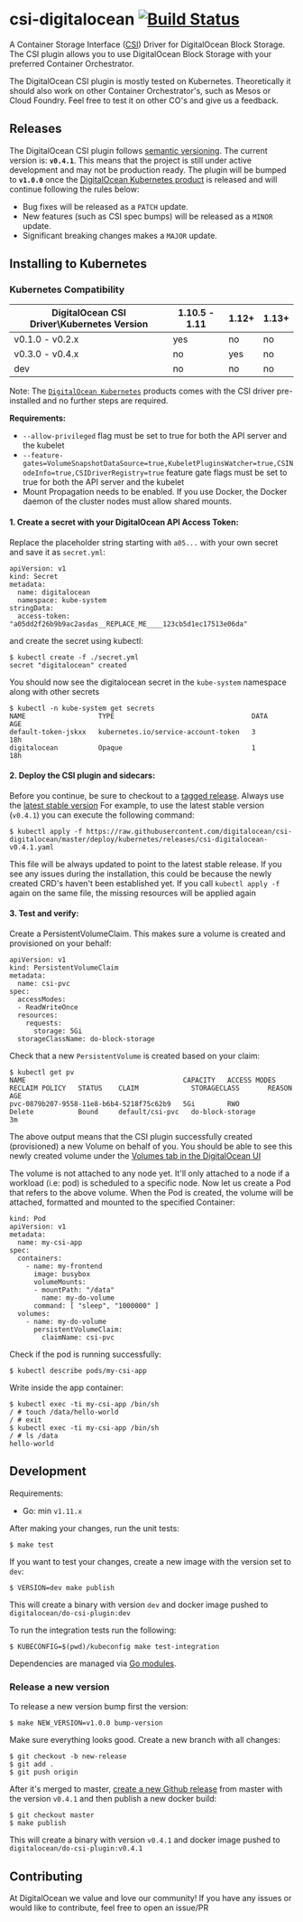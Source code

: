 # csi-digitalocean [![Build Status](https://travis-ci.org/digitalocean/csi-digitalocean.svg?branch=master)](https://travis-ci.org/digitalocean/csi-digitalocean)
A Container Storage Interface ([CSI](https://github.com/container-storage-interface/spec)) Driver for DigitalOcean Block Storage. The CSI plugin allows you to use DigitalOcean Block Storage with your preferred Container Orchestrator.

The DigitalOcean CSI plugin is mostly tested on Kubernetes. Theoretically it
should also work on other Container Orchestrator's, such as Mesos or
Cloud Foundry. Feel free to test it on other CO's and give us a feedback.

## Releases

The DigitalOcean CSI plugin follows [semantic versioning](https://semver.org/).
The current version is: **`v0.4.1`**. This means that the project is still
under active development and may not be production ready. The plugin will be
bumped to **`v1.0.0`** once the [DigitalOcean Kubernetes
product](https://www.digitalocean.com/products/kubernetes/) is released and
will continue following the rules below:

* Bug fixes will be released as a `PATCH` update.
* New features (such as CSI spec bumps) will be released as a `MINOR` update.
* Significant breaking changes makes a `MAJOR` update.


## Installing to Kubernetes

### Kubernetes Compatibility

| DigitalOcean CSI Driver\Kubernetes Version | 1.10.5 - 1.11 | 1.12+ | 1.13+ | 
|--------------------------------------|---------------|------|-------|
| v0.1.0 - v0.2.x                      | yes           | no   | no    |
| v0.3.0 - v0.4.x                      | no            | yes  | no    |
| dev                                  | no            | no   | no    |


Note: The [`DigitalOcean Kubernetes`](https://www.digitalocean.com/products/kubernetes/) products comes
with the CSI driver pre-installed and no further steps are required.

**Requirements:**

* `--allow-privileged` flag must be set to true for both the API server and the kubelet
* `--feature-gates=VolumeSnapshotDataSource=true,KubeletPluginsWatcher=true,CSINodeInfo=true,CSIDriverRegistry=true` feature gate flags must be set to true for both the API server and the kubelet
* Mount Propagation needs to be enabled. If you use Docker, the Docker daemon of the cluster nodes must allow shared mounts.


#### 1. Create a secret with your DigitalOcean API Access Token:

Replace the placeholder string starting with `a05...` with your own secret and
save it as `secret.yml`: 

```
apiVersion: v1
kind: Secret
metadata:
  name: digitalocean
  namespace: kube-system
stringData:
  access-token: "a05dd2f26b9b9ac2asdas__REPLACE_ME____123cb5d1ec17513e06da"
```

and create the secret using kubectl:

```
$ kubectl create -f ./secret.yml
secret "digitalocean" created
```

You should now see the digitalocean secret in the `kube-system` namespace along with other secrets

```
$ kubectl -n kube-system get secrets
NAME                  TYPE                                  DATA      AGE
default-token-jskxx   kubernetes.io/service-account-token   3         18h
digitalocean          Opaque                                1         18h
```

#### 2. Deploy the CSI plugin and sidecars:

Before you continue, be sure to checkout to a [tagged
release](https://github.com/digitalocean/csi-digitalocean/releases). Always use the [latest stable version](https://github.com/digitalocean/csi-digitalocean/releases/latest) 
For example, to use the latest stable version (`v0.4.1`) you can execute the following command:

```
$ kubectl apply -f https://raw.githubusercontent.com/digitalocean/csi-digitalocean/master/deploy/kubernetes/releases/csi-digitalocean-v0.4.1.yaml
```

This file will be always updated to point to the latest stable release. If you
see any issues during the installation, this could be because the newly created
CRD's haven't been established yet. If you call `kubectl apply -f` again on the
same file, the missing resources will be applied again


#### 3. Test and verify:

Create a PersistentVolumeClaim. This makes sure a volume is created and provisioned on your behalf:

```
apiVersion: v1
kind: PersistentVolumeClaim
metadata:
  name: csi-pvc
spec:
  accessModes:
  - ReadWriteOnce
  resources:
    requests:
      storage: 5Gi
  storageClassName: do-block-storage
```

Check that a new `PersistentVolume` is created based on your claim:

```
$ kubectl get pv
NAME                                       CAPACITY   ACCESS MODES   RECLAIM POLICY   STATUS    CLAIM             STORAGECLASS       REASON    AGE
pvc-0879b207-9558-11e8-b6b4-5218f75c62b9   5Gi        RWO            Delete           Bound     default/csi-pvc   do-block-storage             3m
```

The above output means that the CSI plugin successfully created (provisioned) a
new Volume on behalf of you. You should be able to see this newly created
volume under the [Volumes tab in the DigitalOcean UI](https://cloud.digitalocean.com/droplets/volumes)

The volume is not attached to any node yet. It'll only attached to a node if a
workload (i.e: pod) is scheduled to a specific node. Now let us create a Pod
that refers to the above volume. When the Pod is created, the volume will be
attached, formatted and mounted to the specified Container:

```
kind: Pod
apiVersion: v1
metadata:
  name: my-csi-app
spec:
  containers:
    - name: my-frontend
      image: busybox
      volumeMounts:
      - mountPath: "/data"
        name: my-do-volume
      command: [ "sleep", "1000000" ]
  volumes:
    - name: my-do-volume
      persistentVolumeClaim:
        claimName: csi-pvc 
```

Check if the pod is running successfully:


```
$ kubectl describe pods/my-csi-app
```

Write inside the app container:

```
$ kubectl exec -ti my-csi-app /bin/sh
/ # touch /data/hello-world
/ # exit
$ kubectl exec -ti my-csi-app /bin/sh
/ # ls /data
hello-world
```

## Development

Requirements:

* Go: min `v1.11.x`

After making your changes, run the unit tests: 

```
$ make test
```

If you want to test your changes, create a new image with the version set to `dev`:

```
$ VERSION=dev make publish
```

This will create a binary with version `dev` and docker image pushed to
`digitalocean/do-csi-plugin:dev`


To run the integration tests run the following:

```
$ KUBECONFIG=$(pwd)/kubeconfig make test-integration
```

Dependencies are managed via [Go modules](https://github.com/golang/go/wiki/Modules).

### Release a new version

To release a new version bump first the version:

```
$ make NEW_VERSION=v1.0.0 bump-version
```

Make sure everything looks good. Create a new branch with all changes:

```
$ git checkout -b new-release
$ git add .
$ git push origin
```

After it's merged to master, [create a new Github
release](https://github.com/digitalocean/csi-digitalocean/releases/new) from
master with the version `v0.4.1` and then publish a new docker build:

```
$ git checkout master
$ make publish
```

This will create a binary with version `v0.4.1` and docker image pushed to
`digitalocean/do-csi-plugin:v0.4.1`

## Contributing

At DigitalOcean we value and love our community! If you have any issues or
would like to contribute, feel free to open an issue/PR
